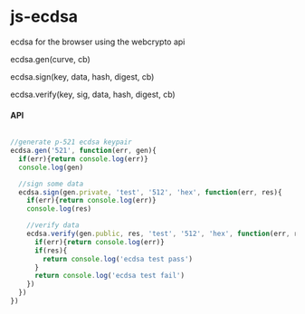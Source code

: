 # js-ecdsa
ecdsa for the browser using the webcrypto api


ecdsa.gen(curve, cb)

ecdsa.sign(key, data, hash, digest, cb)

ecdsa.verify(key, sig, data, hash, digest, cb)



#### API

```js

//generate p-521 ecdsa keypair
ecdsa.gen('521', function(err, gen){
  if(err){return console.log(err)}
  console.log(gen)

  //sign some data
  ecdsa.sign(gen.private, 'test', '512', 'hex', function(err, res){
    if(err){return console.log(err)}
    console.log(res)

    //verify data
    ecdsa.verify(gen.public, res, 'test', '512', 'hex', function(err, res){
      if(err){return console.log(err)}
      if(res){
        return console.log('ecdsa test pass')
      }
      return console.log('ecdsa test fail')
    })
  })
})

```
